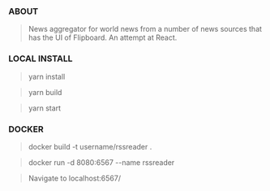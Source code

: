 ### ABOUT

> News aggregator for world news from a number of news sources that has the UI of Flipboard.  An attempt at React.

>

### LOCAL INSTALL

> yarn install

> yarn build

> yarn start



### DOCKER

> docker build -t username/rssreader .

> docker run -d 8080:6567 --name rssreader

> Navigate to localhost:6567/
